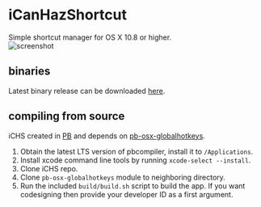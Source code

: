 # iCanHazShortcut
Simple shortcut manager for OS X 10.8 or higher.  
![screenshot](https://eri.deseven.info/scr/PneographEpituberculousPreofficially.png)  

## binaries
Latest binary release can be downloaded [here](https://deseven.info/sys/ichs.zip).  

## compiling from source
iCHS created in [PB](http://purebasic.com) and depends on [pb-osx-globalhotkeys](https://github.com/deseven/pb-osx-globalhotkeys).  
1. Obtain the latest LTS version of pbcompiler, install it to ```/Applications```.  
2. Install xcode command line tools by running ```xcode-select --install```.  
3. Clone iCHS repo.  
4. Clone ```pb-osx-globalhotkeys``` module to neighboring directory.  
5. Run the included ```build/build.sh``` script to build the app. If you want codesigning then provide your developer ID as a first argument.  